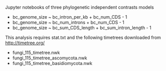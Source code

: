 Jupyter notebooks of three phylogenetic independent contrasts models
- bc_genome_size ~ bc_intron_per_kb + bc_num_CDS - 1
- bc_genome_size ~ bc_num_introns + bc_num_CDS - 1
- bc_genome_size ~ bc_sum_CDS_length + bc_sum_intron_length - 1

This analysis requires stat.txt and the following timetrees downloaded from http://timetree.org/
- fungi_115_timetree.nwk
- fungi_115_timetree_ascomycota.nwk
- fungi_115_timetree_basidiomycota.nwk
